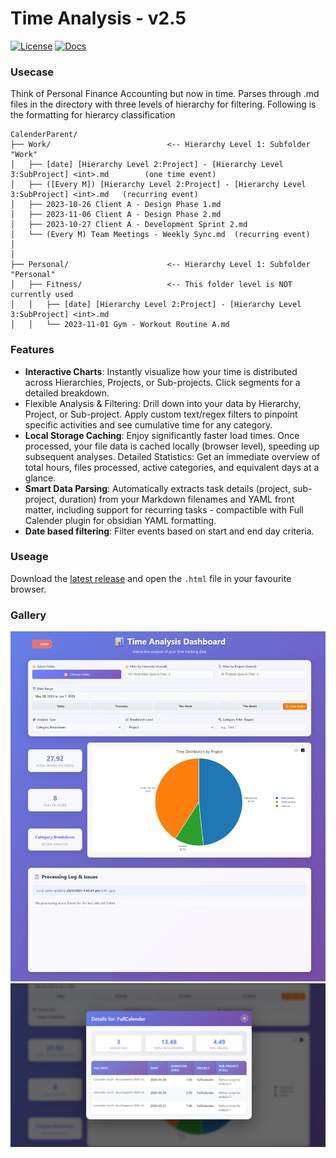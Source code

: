 # Time Analysis - v2.5

[![License](https://img.shields.io/badge/License-MIT-green)](https://github.com/YouFoundJK/Time-Analyser-Full-Calender/blob/main/LICENSE)
[![Docs](https://img.shields.io/badge/Documentation-v_2.5-blue)](https://youfoundjk.github.io/Time-Analyser-Full-Calender/)


### Usecase
Think of Personal Finance Accounting but now in time.
Parses through .md files in the directory with three levels of hierarchy for filtering. Following is the formatting for hierarcy classification

```
CalenderParent/
├── Work/                          <-- Hierarchy Level 1: Subfolder "Work"
│   ├── [date] [Hierarchy Level 2:Project] - [Hierarchy Level 3:SubProject] <int>.md        (one time event)
│   ├── ([Every M]) [Hierarchy Level 2:Project] - [Hierarchy Level 3:SubProject] <int>.md   (recurring event)
│   ├── 2023-10-26 Client A - Design Phase 1.md
│   ├── 2023-11-06 Client A - Design Phase 2.md
│   ├── 2023-10-27 Client A - Development Sprint 2.md
│   └── (Every M) Team Meetings - Weekly Sync.md  (recurring event)
│   
│
├── Personal/                      <-- Hierarchy Level 1: Subfolder "Personal"
│   ├── Fitness/                   <-- This folder level is NOT currently used
│   │   ├── [date] [Hierarchy Level 2:Project] - [Hierarchy Level 3:SubProject] <int>.md
│   │   └── 2023-11-01 Gym - Workout Routine A.md
```

### Features
- **Interactive Charts**: Instantly visualize how your time is distributed across Hierarchies, Projects, or Sub-projects. Click segments for a detailed breakdown.
- Flexible Analysis & Filtering: Drill down into your data by Hierarchy, Project, or Sub-project. Apply custom text/regex filters to pinpoint specific activities and see cumulative time for any category.
- **Local Storage Caching**: Enjoy significantly faster load times. Once processed, your file data is cached locally (browser level), speeding up subsequent analyses.
Detailed Statistics: Get an immediate overview of total hours, files processed, active categories, and equivalent days at a glance.
- **Smart Data Parsing**: Automatically extracts task details (project, sub-project, duration) from your Markdown filenames and YAML front matter, including support for recurring tasks - compactible with Full Calender plugin for obsidian YAML formatting.
- **Date based filtering**: Filter events based on start and end day criteria.

### Useage
Download the [latest release](https://github.com/YouFoundJK/Time-Analyser-Full-Calender/releases/latest) and open the `.html` file in your favourite browser.

### Gallery

![Homepage](docs/images/homepage.png "Homepage")
![descriptive-popup](docs/images/details-popup.png "Detailed popup")